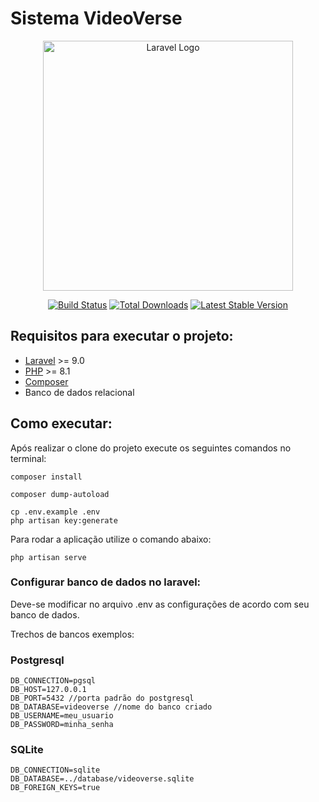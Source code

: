 # Sistema VideoVerse

<p align="center"><a href="https://laravel.com" target="_blank"><img src="https://raw.githubusercontent.com/laravel/art/master/logo-lockup/5%20SVG/2%20CMYK/1%20Full%20Color/laravel-logolockup-cmyk-red.svg" width="400" alt="Laravel Logo"></a></p>

<p align="center">
<a href="https://github.com/laravel/framework/actions"><img src="https://github.com/laravel/framework/workflows/tests/badge.svg" alt="Build Status"></a>
<a href="https://packagist.org/packages/laravel/framework"><img src="https://img.shields.io/packagist/dt/laravel/framework" alt="Total Downloads"></a>
<a href="https://packagist.org/packages/laravel/framework"><img src="https://img.shields.io/packagist/v/laravel/framework" alt="Latest Stable Version"></a>
</p>


## Requisitos para executar o projeto:

- [Laravel](https://laravel.com/docs/9.x) >= 9.0 
- [PHP](https://www.php.net/downloads.php) >= 8.1
- [Composer](https://getcomposer.org/)
- Banco de dados relacional

## Como executar:

Após realizar o clone do projeto execute os seguintes comandos no terminal:


```
composer install
```

```
composer dump-autoload
````

```
cp .env.example .env
php artisan key:generate
```

Para rodar a aplicação utilize o comando abaixo:

```
php artisan serve
```

### Configurar banco de dados no laravel:

Deve-se modificar no arquivo .env as configurações de acordo com seu banco de dados.

Trechos de bancos exemplos:

### Postgresql

```dotenv
DB_CONNECTION=pgsql
DB_HOST=127.0.0.1
DB_PORT=5432 //porta padrão do postgresql
DB_DATABASE=videoverse //nome do banco criado
DB_USERNAME=meu_usuario
DB_PASSWORD=minha_senha
```
### SQLite

```dotenv
DB_CONNECTION=sqlite
DB_DATABASE=../database/videoverse.sqlite
DB_FOREIGN_KEYS=true
```

